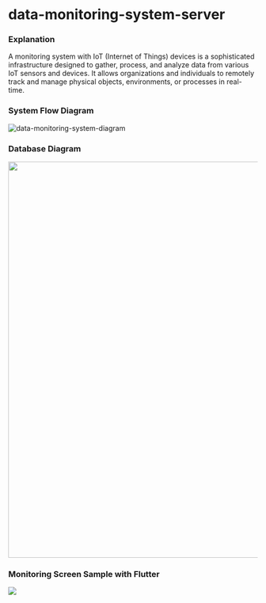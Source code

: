 # data-monitoring-system-server

### Explanation 
A monitoring system with IoT (Internet of Things) devices is a sophisticated infrastructure designed to gather, process, and analyze data from various IoT sensors and devices. It allows organizations and individuals to remotely track and manage physical objects, environments, or processes in real-time.

### System Flow Diagram
![data-monitoring-system-diagram](https://github.com/mehmetylvcli/data-monitoring-system-server/assets/72421868/dd09b21e-fa76-46e2-9d58-3ebc1fefeb54)

### Database Diagram
<img src="https://github.com/mehmetylvcli/data-monitoring-system-server/assets/72421868/84b1e978-9e9a-4ef4-be04-63894bb4cfd3" width="800" height="800"/>

### Monitoring Screen Sample with Flutter
<img  src="https://github.com/mehmetylvcli/data-monitoring-system-server/assets/72421868/b89210d2-dc56-42f3-9451-8dbf45bdf694"/>
